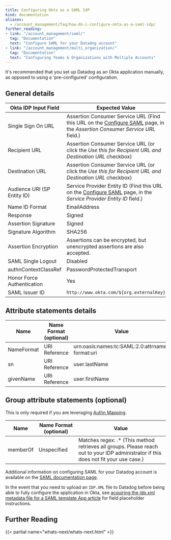 ```yaml
---
title: Configuring Okta as a SAML IdP
kind: documentation
aliases:
  - /account_management/faq/how-do-i-configure-okta-as-a-saml-idp/
further_reading:
- link: "/account_management/saml/"
  tag: "Documentation"
  text: "Configure SAML for your Datadog account"
- link: "/account_management/multi_organization/"
  tag: "Documentation"
  text: "Configuring Teams & Organizations with Multiple Accounts"
---
```


It's recommended that you set up Datadog as an Okta application manually, as opposed to using a 'pre-configured' configuration.

## General details

|Okta IDP Input Field   | Expected Value |
|---|---|
| Single Sign On URL  | Assertion Consumer Service URL (Find this URL on the [Configure SAML][1] page, in the *Assertion Consumer Service URL* field.)  |
| Recipient URL   | Assertion Consumer Service URL (or click the *Use this for Recipient URL and Destination URL* checkbox)  |
| Destination URL   | Assertion Consumer Service URL (or click the *Use this for Recipient URL and Destination URL* checkbox)  |
| Audience URI (SP Entity ID)   | Service Provider Entity ID (Find this URL on the [Configure SAML][1] page, in the *Service Provider Entity ID* field.) |
| Name ID Format  | EmailAddress |
| Response | Signed  |
| Assertion Signature | Signed |
| Signature Algorithm  | SHA256   |
| Assertion Encryption  | Assertions can be encrypted, but unencrypted assertions are also accepted.  |
| SAML Single Logout   | Disabled  |
| authnContextClassRef  | PasswordProtectedTransport |
| Honor Force Authentication  | Yes  |
| SAML Issuer ID  | `http://www.okta.com/${org.externalKey}`  |

## Attribute statements details

| Name  |Name Format (optional)   | Value  |
|---|---|---|
| NameFormat   | URI Reference | urn:oasis:names:tc:SAML:2.0:attrname-format:uri  |
| sn  | URI Reference  | user.lastName |
| givenName  | URI Reference  | user.firstName  |

## Group attribute statements (optional)

This is only required if you are leveraging [Authn Mapping][4].

| Name  |Name Format (optional)   | Value  |
|---|---|---|
| memberOf   | Unspecified| Matches regex: .* (This method retrieves all groups. Please reach out to your IDP administrator if this does not fit your use case.)  |




Additional information on configuring SAML for your Datadog account is available on the [SAML documentation page][2].

In the event that you need to upload an `IDP.XML` file to Datadog before being able to fully configure the application in Okta, see [acquiring the idp.xml metadata file for a SAML template App article][3] for field placeholder instructions.

## Further Reading

{{< partial name="whats-next/whats-next.html" >}}

[1]: https://app.datadoghq.com/saml/saml_setup
[2]: /account_management/saml/
[3]: https://support.okta.com/help/s/article/How-do-we-download-the-IDP-XML-metadata-file-from-a-SAML-Template-App
[4]: https://docs.datadoghq.com/account_management/saml/#mapping-saml-attributes-to-datadog-roles
